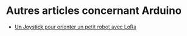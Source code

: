 # Autres articles concernant Arduino

* [Un Joystick pour orienter un petit robot avec LoRa](https://github.com/ecosensors/ecosensors/tree/main/Articles/LoRa/Joystick)